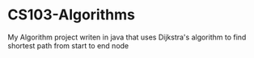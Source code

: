 # CS103-Algorithms
 My Algorithm project writen in java that uses Dijkstra's algorithm to find shortest path from start to end node
